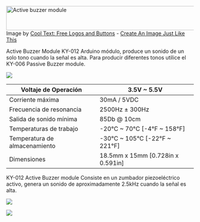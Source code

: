 <a href="https://cooltext.com"><img src="https://images.cooltext.com/5471905.png" width="704" height="65" alt="Active buzzer module" /></a>
<br />Image by <a href="https://cooltext.com">Cool Text: Free Logos and Buttons</a> - <a href="https://cooltext.com/Edit-Logo?LogoID=3654253427">Create An Image Just Like This</a>

Active Buzzer Module KY-012 Arduino módulo, produce un sonido de un solo tono cuando la señal es alta. Para producir diferentes tonos utilice el  KY-006 Passive Buzzer module.

![](https://arduinomodules.info/wp-content/uploads/KY-012_passive_buzzer_arduino_module-240x240.jpg)

| Voltaje de Operación          | 	 3.5V ~ 5.5V                      |
|-------------------------------|-----------------------------------|
| Corriente máxima              | 	30mA / 5VDC                       |
| Frecuencia de resonancia      | 	2500Hz ± 300Hz                    |
| Salida de sonido mínima       | 85Db @ 10cm                       |
| Temperaturas de trabajo       | 	-20°C ~ 70°C [-4°F ~ 158°F]       |
| Temperatura de almacenamiento | 	-30°C ~ 105°C [-22°F ~ 221°F]     |
| Dimensiones                   | 	18.5mm x 15mm [0.728in x 0.591in] |


 KY-012 Active Buzzer module Consiste en un zumbador piezoeléctrico activo, genera un sonido de aproximadamente 2.5kHz cuando la señal es alta.

![](file:///home/alien64/Im%C3%A1genes/oooo.png)

![](https://arduinomodules.info/wp-content/uploads/Arduino_KY-012_Keyes_Active_buzzer_module_connection_diagram.png)
